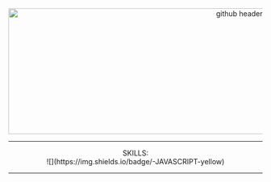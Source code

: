<div align="center">

<img src="https://encrypted-tbn0.gstatic.com/images?q=tbn:ANd9GcRCVAfcsc6iF_L0tbpsoMky1EKqKWBDjuidfvf6HtoluTlL3HQT5dLjCErpDv_5oGoldMo&usqp=CAU" alt="github header" width="900" height="250"/>
<hr>
SKILLS:
<br>
  ![](https://img.shields.io/badge/-JAVASCRIPT-yellow)
<br>
<hr>
</div>
